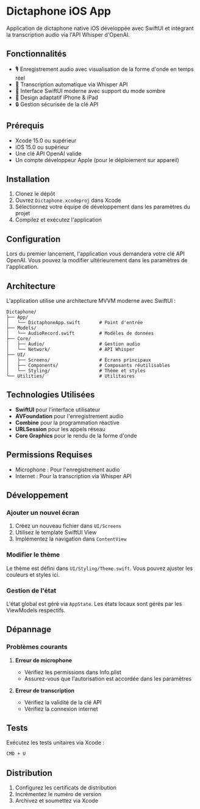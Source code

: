 # Dictaphone iOS App

Application de dictaphone native iOS développée avec SwiftUI et intégrant la transcription audio via l'API Whisper d'OpenAI.

## Fonctionnalités

- 🎙️ Enregistrement audio avec visualisation de la forme d'onde en temps réel
- 🔄 Transcription automatique via Whisper API
- 🎨 Interface SwiftUI moderne avec support du mode sombre
- 📱 Design adaptatif iPhone & iPad
- 🔒 Gestion sécurisée de la clé API

## Prérequis

- Xcode 15.0 ou supérieur
- iOS 15.0 ou supérieur
- Une clé API OpenAI valide
- Un compte développeur Apple (pour le déploiement sur appareil)

## Installation

1. Clonez le dépôt
2. Ouvrez `Dictaphone.xcodeproj` dans Xcode
3. Sélectionnez votre équipe de développement dans les paramètres du projet
4. Compilez et exécutez l'application

## Configuration

Lors du premier lancement, l'application vous demandera votre clé API OpenAI. Vous pouvez la modifier ultérieurement dans les paramètres de l'application.

## Architecture

L'application utilise une architecture MVVM moderne avec SwiftUI :

```
Dictaphone/
├── App/
│   └── DictaphoneApp.swift       # Point d'entrée
├── Models/
│   └── AudioRecord.swift         # Modèles de données
├── Core/
│   ├── Audio/                    # Gestion audio
│   └── Network/                  # API Whisper
├── UI/
│   ├── Screens/                  # Écrans principaux
│   ├── Components/               # Composants réutilisables
│   └── Styling/                  # Thème et styles
└── Utilities/                    # Utilitaires
```

## Technologies Utilisées

- **SwiftUI** pour l'interface utilisateur
- **AVFoundation** pour l'enregistrement audio
- **Combine** pour la programmation réactive
- **URLSession** pour les appels réseau
- **Core Graphics** pour le rendu de la forme d'onde

## Permissions Requises

- Microphone : Pour l'enregistrement audio
- Internet : Pour la transcription via Whisper API

## Développement

### Ajouter un nouvel écran

1. Créez un nouveau fichier dans `UI/Screens`
2. Utilisez le template SwiftUI View
3. Implémentez la navigation dans `ContentView`

### Modifier le thème

Le thème est défini dans `UI/Styling/Theme.swift`. Vous pouvez ajuster les couleurs et styles ici.

### Gestion de l'état

L'état global est géré via `AppState`. Les états locaux sont gérés par les ViewModels respectifs.

## Dépannage

### Problèmes courants

1. **Erreur de microphone**
   - Vérifiez les permissions dans Info.plist
   - Assurez-vous que l'autorisation est accordée dans les paramètres

2. **Erreur de transcription**
   - Vérifiez la validité de la clé API
   - Vérifiez la connexion internet

## Tests

Exécutez les tests unitaires via Xcode :
```bash
CMD + U
```

## Distribution

1. Configurez les certificats de distribution
2. Incrémentez le numéro de version
3. Archivez et soumettez via Xcode

